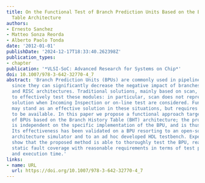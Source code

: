```yaml
---
title: On the Functional Test of Branch Prediction Units Based on the Branch History
  Table Architecture
authors:
- Ernesto Sanchez
- Matteo Sonza Reorda
- Alberto Paolo Tonda
date: '2012-01-01'
publishDate: '2024-12-17T18:33:40.262398Z'
publication_types:
- chapter
publication: '*VLSI-SoC: Advanced Research for Systems on Chip*'
doi: 10.1007/978-3-642-32770-4_7
abstract: 'Branch Prediction Units (BPUs) are commonly used in pipelined processors,
  since they can significantly decrease the negative impact of branches in superscalar
  and RISC architectures. Traditional solutions, mainly based on scan, are often inadequate
  to effectively test these modules: in particular, scan does not represent a viable
  solution when Incoming Inspection or on-line test are considered. Functional test
  may stand as an effective solution in these situations, but requires effective algorithms
  to be available. In this paper we propose a functional approach targeting the test
  of BPUs based on the Branch History Table (BHT) architecture; the proposed approach
  is independent on the specific implementation of the BPU, and is thus widely applicable.
  Its effectiveness has been validated on a BPU resorting to an open-source computer
  architecture simulator and to an ad hoc developed HDL testbench. Experimental results
  show that the proposed method is able to thoroughly test the BPU, reaching complete
  static fault coverage with reasonable requirements in terms of test program size
  and execution time.'
links:
- name: URL
  url: https://doi.org/10.1007/978-3-642-32770-4_7
---
```

